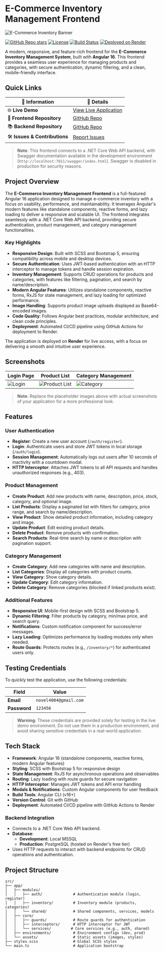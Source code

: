 # E-Commerce Inventory Management Frontend

![E-Commerce Inventory Banner](https://static.vecteezy.com/system/resources/thumbnails/012/494/550/small_2x/inventory-control-system-concept-professional-manager-and-worker-are-checking-goods-and-stock-supply-inventory-management-with-goods-demand-vector.jpg)

[![GitHub Repo stars](https://img.shields.io/github/stars/novelkhan/InventoryFrontend?style=social)](https://github.com/novelkhan/InventoryFrontend)
[![License](https://img.shields.io/badge/license-MIT-blue.svg)](LICENSE)
[![Build Status](https://img.shields.io/badge/build-passing-brightgreen)](https://github.com/novelkhan/InventoryFrontend/actions)
[![Deployed on Render](https://img.shields.io/badge/deployed_on-Render-blueviolet)](https://inventoryfrontend-jcw0.onrender.com)

A modern, responsive, and feature-rich frontend for the **E-Commerce Inventory Management System**, built with **Angular 16**. This frontend provides a seamless user experience for managing products and categories, with secure authentication, dynamic filtering, and a clean, mobile-friendly interface.

## Quick Links

| 🔗 **Information**           | 📍 **Details**                                                         |
|------------------------------|-------------------------------------------------------------------------|
| 🌐 **Live Demo**             | [View Live Application](https://inventoryfrontend-u08l.onrender.com)    |
| 📂 **Frontend Repository**   | [GitHub Repo](https://github.com/novelkhan/InventoryFrontend.git)       |
| 📚 **Backend Repository**    | [GitHub Repo](https://github.com/novelkhan/InventoryWebAPI.git)         |
| 🛠️ **Issues & Contributions** | [Report Issues](https://github.com/novelkhan/InventoryFrontend/issues)  |

> **Note**: This frontend connects to a .NET Core Web API backend, with Swagger documentation available in the development environment (`http://localhost:7011/swagger/index.html`). Swagger is disabled in production for security reasons.

## Project Overview

The **E-Commerce Inventory Management Frontend** is a full-featured Angular 16 application designed to manage e-commerce inventory with a focus on usability, performance, and maintainability. It leverages Angular's modern features like standalone components, reactive forms, and lazy loading to deliver a responsive and scalable UI. The frontend integrates seamlessly with a .NET Core Web API backend, providing secure authentication, product management, and category management functionalities.

### Key Highlights
- **Responsive Design**: Built with SCSS and Bootstrap 5, ensuring compatibility across mobile and desktop devices.
- **Secure Authentication**: Uses JWT-based authentication with an HTTP interceptor to manage tokens and handle session expiration.
- **Inventory Management**: Supports CRUD operations for products and categories, with features like filtering, pagination, and search by name/description.
- **Modern Angular Features**: Utilizes standalone components, reactive forms, RxJS for state management, and lazy loading for optimized performance.
- **Image Handling**: Supports product image uploads displayed as Base64-encoded images.
- **Code Quality**: Follows Angular best practices, modular architecture, and clean code principles.
- **Deployment**: Automated CI/CD pipeline using GitHub Actions for deployment to Render.

The application is deployed on **Render** for live access, with a focus on delivering a smooth and intuitive user experience.

## Screenshots

| **Login Page** | **Product List** | **Category Management** |
|----------------|------------------|------------------------|
| ![Login](https://via.placeholder.com/300x200?text=Login+Page) | ![Product List](https://via.placeholder.com/300x200?text=Product+List) | ![Category](https://via.placeholder.com/300x200?text=Category+Management) |

> **Note**: Replace the placeholder images above with actual screenshots of your application for a more professional look.

## Features

### User Authentication
- **Register**: Create a new user account (`/auth/register`).
- **Login**: Authenticate users and store JWT tokens in local storage (`/auth/login`).
- **Session Management**: Automatically logs out users after 10 seconds of inactivity with a countdown modal.
- **HTTP Interceptor**: Attaches JWT tokens to all API requests and handles unauthorized responses (e.g., 403).

### Product Management
- **Create Product**: Add new products with name, description, price, stock, category, and optional image.
- **List Products**: Display a paginated list with filters for category, price range, and search by name/description.
- **View Product**: Show detailed product information, including category and image.
- **Update Product**: Edit existing product details.
- **Delete Product**: Remove products with confirmation.
- **Search Products**: Real-time search by name or description with pagination support.

### Category Management
- **Create Category**: Add new categories with name and description.
- **List Categories**: Display all categories with product counts.
- **View Category**: Show category details.
- **Update Category**: Edit category information.
- **Delete Category**: Remove categories (blocked if linked products exist).

### Additional Features
- **Responsive UI**: Mobile-first design with SCSS and Bootstrap 5.
- **Dynamic Filtering**: Filter products by category, min/max price, and search query.
- **Notifications**: Custom notification component for success/error messages.
- **Lazy Loading**: Optimizes performance by loading modules only when needed.
- **Route Guards**: Protects routes (e.g., `/inventory/*`) for authenticated users only.

## Testing Credentials

To quickly test the application, use the following credentials:

| Field       | Value                     |
|-------------|---------------------------|
| **Email**   | `novel4004@gmail.com`     |
| **Password**| `123456`                  |

> **Warning**: These credentials are provided solely for testing in the live demo environment. Do not use them in a production environment, and avoid sharing sensitive credentials in a real-world application.

## Tech Stack

- **Framework**: Angular 16 (standalone components, reactive forms, modern Angular features)
- **Styling**: SCSS with Bootstrap 5 for responsive design
- **State Management**: RxJS for asynchronous operations and observables
- **Routing**: Lazy loading with route guards for secure navigation
- **HTTP Interceptor**: Manages JWT tokens and API error handling
- **Modals & Notifications**: Custom Angular components for user feedback
- **Build Tools**: Angular CLI (v16+)
- **Version Control**: Git with GitHub
- **Deployment**: Automated CI/CD pipeline with GitHub Actions to Render

### Backend Integration
- Connects to a .NET Core Web API backend.
- **Database**:
  - **Development**: Local MSSQL
  - **Production**: PostgreSQL (hosted on Render's free tier)
- Uses HTTP requests to interact with backend endpoints for CRUD operations and authentication.

## Project Structure

```plaintext
src/
├── app/
│   ├── modules/
│   │   ├── auth/              # Authentication module (login, register)
│   │   ├── inventory/         # Inventory module (products, categories)
│   │   └── shared/            # Shared components, services, models
│   ├── core/
│   │   ├── guards/            # Route guards for authentication
│   │   ├── interceptors/      # HTTP interceptor for JWT
│   │   └── services/         # Core services (e.g., auth, shared)
│   ├── environments/          # Environment configs (dev, prod)
│   └── assets/                # Static assets (images, styles)
├── styles.scss                # Global SCSS styles
└── main.ts                    # Application bootstrap
